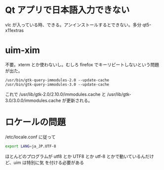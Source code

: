 # Qt アプリで日本語入力できない

vlc が入っている時、できる。アンインストールするとできない。多分 qt5-x11extras 

# uim-xim
不要。xterm とか使わないし。むしろ firefox でキーリピートしないという問題が出た。

```
/usr/bin/gtk-query-immodules-2.0 --update-cache 
/usr/bin/gtk-query-immodules-3.0 --update-cache 
```

これで /usr/lib/gtk-2.0/2.10.0/immodules.cache と /usr/lib/gtk-3.0/3.0.0/immodules.cache
が更新される。

# ロケールの問題

/etc/locale.conf に従って

```zsh
export LANG=ja_JP.UTF-8
```

ほとんどのプログラムが utf8 とか UTF8 とか utf-8 とかで動いているんだけど、uim は特別に気
を付ける必要がある

<!-- vim: set tw=90 filetype=markdown : -->

